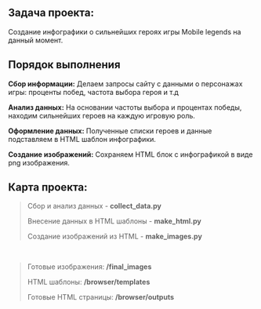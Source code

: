 ## Задача проекта:

Создание инфографики о сильнейших героях игры Mobile legends на данный момент.


## Порядок выполнения

**Сбор информации:** Делаем запросы сайту с данными о персонажах игры: проценты побед, частота выбора героя и т.д

**Анализ данных:** На основании частоты выбора и процентах победы, находим сильнейших героев на каждую игровую роль.

**Оформление данных:** Полученные списки героев и данные подставляем в HTML шаблон инфографики.

**Создание изображений:** Сохраняем HTML блок с инфографикой в виде png изображения.

## Карта проекта:

> Сбор и анализ данных - **collect_data.py**
> 
> Внесение данных в HTML шаблоны - **make_html.py**
>
> Создание изображений из HTML - **make_images.py**

<br>

> Готовые изображения: **/final_images**
>
> HTML шаблоны: **/browser/templates**
>
> Готовые HTML страницы: **/browser/outputs**
